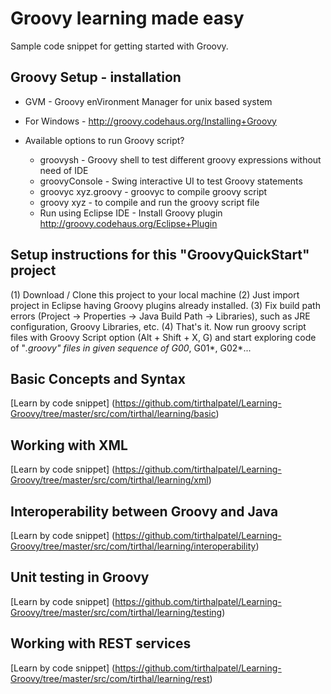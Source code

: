 Groovy learning made easy
=========================

Sample code snippet for getting started with Groovy.

Groovy Setup - installation
---------------------------
* GVM - Groovy enVironment Manager for unix based system
* For Windows - http://groovy.codehaus.org/Installing+Groovy

* Available options to run Groovy script?
	- groovysh - Groovy shell to test different groovy expressions without need of IDE
	- groovyConsole - Swing interactive UI to test Groovy statements
	- groovyc  xyz.groovy - groovyc to compile groovy script
	- groovy xyz - to compile and run the groovy script file
	- Run using Eclipse IDE - Install Groovy plugin http://groovy.codehaus.org/Eclipse+Plugin


Setup instructions for this "GroovyQuickStart" project
------------------------------------------------------
(1) Download / Clone this project to your local machine
(2) Just import project in Eclipse having Groovy plugins already installed. 
(3) Fix build path errors (Project -> Properties -> Java Build Path -> Libraries), such as JRE configuration, Groovy Libraries, etc. 
(4) That's it. Now run groovy script files with Groovy Script option (Alt + Shift + X, G) and start exploring code of "*.groovy" files in given sequence of G00*, G01*, G02*...


Basic Concepts and Syntax
-------------------------
[Learn by code snippet] (https://github.com/tirthalpatel/Learning-Groovy/tree/master/src/com/tirthal/learning/basic)


Working with XML
-------------------------
[Learn by code snippet] (https://github.com/tirthalpatel/Learning-Groovy/tree/master/src/com/tirthal/learning/xml)


Interoperability between Groovy and Java
-------------------------
[Learn by code snippet] (https://github.com/tirthalpatel/Learning-Groovy/tree/master/src/com/tirthal/learning/interoperability)


Unit testing in Groovy
-------------------------
[Learn by code snippet] (https://github.com/tirthalpatel/Learning-Groovy/tree/master/src/com/tirthal/learning/testing)


Working with REST services
-------------------------
[Learn by code snippet] (https://github.com/tirthalpatel/Learning-Groovy/tree/master/src/com/tirthal/learning/rest)

